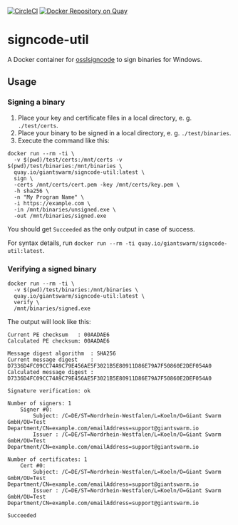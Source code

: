 [![CircleCI](https://circleci.com/gh/giantswarm/signcode-util.svg?style=svg)](https://circleci.com/gh/giantswarm/signcode-util)
[![Docker Repository on Quay](https://quay.io/repository/giantswarm/signcode-util/status "Docker Repository on Quay")](https://quay.io/repository/giantswarm/signcode-util)

# signcode-util

A Docker container for [osslsigncode](https://sourceforge.net/projects/osslsigncode/files/osslsigncode/) to sign binaries for Windows.


## Usage

### Signing a binary

1. Place your key and certificate files in a local directory, e. g. `./test/certs`.
2. Place your binary to be signed in a local directory, e. g. `./test/binaries`.
3. Execute the command like this:

```nohighlight
docker run --rm -ti \
  -v $(pwd)/test/certs:/mnt/certs -v $(pwd)/test/binaries:/mnt/binaries \
  quay.io/giantswarm/signcode-util:latest \
  sign \
  -certs /mnt/certs/cert.pem -key /mnt/certs/key.pem \
  -h sha256 \
  -n "My Program Name" \
  -i https://example.com \
  -in /mnt/binaries/unsigned.exe \
  -out /mnt/binaries/signed.exe
```

You should get `Succeeded` as the only output in case of success.

For syntax details, run `docker run --rm -ti quay.io/giantswarm/signcode-util:latest`.

### Verifying a signed binary

```nohighlight
docker run --rm -ti \
  -v $(pwd)/test/binaries:/mnt/binaries \
  quay.io/giantswarm/signcode-util:latest \
  verify \
  /mnt/binaries/signed.exe
```

The output will look like this:

```
Current PE checksum   : 00AADAE6
Calculated PE checksum: 00AADAE6

Message digest algorithm  : SHA256
Current message digest    : D7336D4FC09CC74A9C79E456AE5F3021B5E80911D86E79A7F50860E2DEF054A0
Calculated message digest : D7336D4FC09CC74A9C79E456AE5F3021B5E80911D86E79A7F50860E2DEF054A0

Signature verification: ok

Number of signers: 1
	Signer #0:
		Subject: /C=DE/ST=Nordrhein-Westfalen/L=Koeln/O=Giant Swarm GmbH/OU=Test Department/CN=example.com/emailAddress=support@giantswarm.io
		Issuer : /C=DE/ST=Nordrhein-Westfalen/L=Koeln/O=Giant Swarm GmbH/OU=Test Department/CN=example.com/emailAddress=support@giantswarm.io

Number of certificates: 1
	Cert #0:
		Subject: /C=DE/ST=Nordrhein-Westfalen/L=Koeln/O=Giant Swarm GmbH/OU=Test Department/CN=example.com/emailAddress=support@giantswarm.io
		Issuer : /C=DE/ST=Nordrhein-Westfalen/L=Koeln/O=Giant Swarm GmbH/OU=Test Department/CN=example.com/emailAddress=support@giantswarm.io

Succeeded
```
